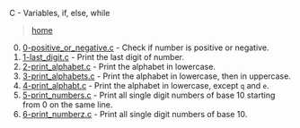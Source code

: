 C - Variables, if, else, while

> [home](../README.md)

0. [0-positive_or_negative.c](./0-positive_or_negative.c) - Check if number is
   positive or negative.
1. [1-last_digit.c](./1-last_digit.c) - Print the last digit of number.
2. [2-print_alphabet.c](./2-print_alphabet.c) - Print the alphabet in lowercase.
3. [3-print_alphabets.c](./3-print_alphabets.c) - Print the alphabet in
   lowercase, then in uppercase.
4. [4-print_alphabt.c](./4-print_alphabt.c) - Print the alphabet in lowercase,
   except `q` and `e`.
5. [5-print_numbers.c](./5-print_numbers.c) - Print all single digit numbers
   of base 10 starting from 0 on the same line.
6. [6-print_numberz.c](./6-print_numberz.c) - Print all single digit numbers
   of base 10.
